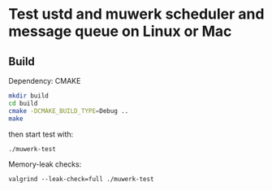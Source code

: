 # Test ustd and muwerk scheduler and message queue on Linux or Mac

## Build

Dependency: CMAKE

```bash
mkdir build
cd build
cmake -DCMAKE_BUILD_TYPE=Debug ..
make
```

then start test with:

```bash
./muwerk-test
```

Memory-leak checks:

```
valgrind --leak-check=full ./muwerk-test 
```
